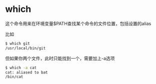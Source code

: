 # which

这个命令用来在环境变量$PATH查找某个命令的文件位置，包括设置的alias

比如
```bash
$ which git
/usr/local/bin/git
```

但如果你两个文件，此时只能找到一个，需要加上-a选项
```bash
$ which -a cat
cat: aliased to bat
/bin/cat
```
